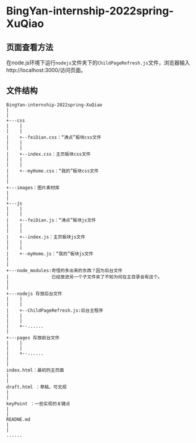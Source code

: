 # BingYan-internship-2022spring-XuQiao
 
## 页面查看方法

在node.js环境下运行`nodejs`文件夹下的`ChildPageRefresh.js`文件，浏览器输入http://localhost:3000/访问页面。

## 文件结构
```
BingYan-internship-2022spring-XuQiao
|
|
+---css
|    |
|    |
|    +--feiDian.css：“沸点”板块css文件
|    |
|    |
|    +--index.css：主页板块css文件
|    |
|    |
|    +--myHome.css：“我的”板块css文件
|
|
+---images：图片素材库
|
|
+---js
|    |
|    |
|    +--feiDian.js：“沸点”板块js文件
|    |
|    |
|    +--index.js：主页板块js文件
|    |
|    |
|    +--myHome.js：“我的”板块js文件
|
|
+---node_modules:奇怪的多出来的东西？因为后台文件
|                已经放进另一个子文件夹了不知为何在主目录会有这个。
|
|
+---nodejs 存放后台文件
|    |
|    |
|    +--ChildPageRefresh.js:后台主程序
|    |
|    |
|    +--......
|
+---pages 存放前台文件
|    |
|    |
|    +--......
|
|
index.html：最初的主页面
|
|
draft.html ：草稿，可无视
|
|
keyPoint ：一些实现的关键点
|
|
READNE.md
|
|
......
```